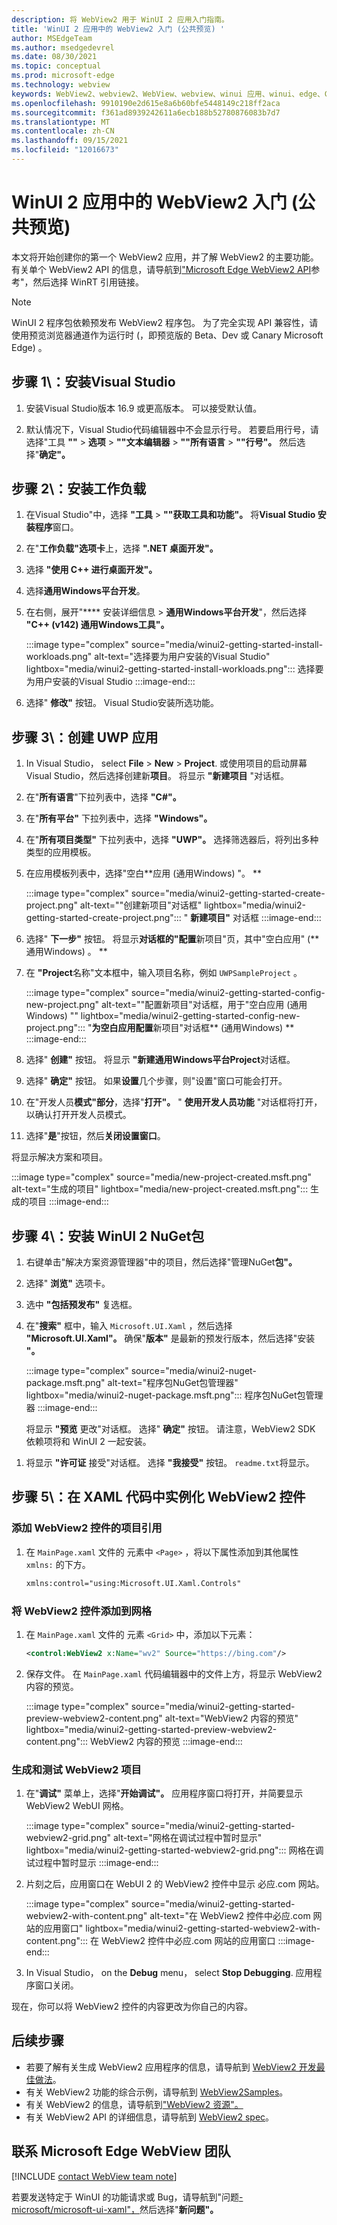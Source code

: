 ```yaml
---
description: 将 WebView2 用于 WinUI 2 应用入门指南。
title: 'WinUI 2 应用中的 WebView2 入门 (公共预览) '
author: MSEdgeTeam
ms.author: msedgedevrel
ms.date: 08/30/2021
ms.topic: conceptual
ms.prod: microsoft-edge
ms.technology: webview
keywords: WebView2、webview2、WebView、webview、winui 应用、winui、edge、CoreWebView2、浏览器控件、edge html、入门、入门、.NET
ms.openlocfilehash: 9910190e2d615e8a6b60bfe5448149c218ff2aca
ms.sourcegitcommit: f361ad8939242611a6ecb188b52780876083b7d7
ms.translationtype: MT
ms.contentlocale: zh-CN
ms.lasthandoff: 09/15/2021
ms.locfileid: "12016673"
---
```

# <a name="get-started-with-webview2-in-winui-2-apps-public-preview"></a>WinUI 2 应用中的 WebView2 入门 (公共预览) 

本文将开始创建你的第一个 WebView2 应用，并了解 WebView2 的主要功能。 有关单个 WebView2 API 的信息，请导航到["Microsoft Edge WebView2 API](../webview2-api-reference.md)参考"，然后选择 WinRT 引用链接。

> [!NOTE]
> WinUI 2 程序包依赖预发布 WebView2 程序包。  为了完全实现 API 兼容性，请使用预览浏览器通道作为运行时 (，即预览版的 Beta、Dev 或 Canary Microsoft Edge) 。


## <a name="step-1-install-visual-studio"></a>步骤 1\：安装Visual Studio

1.  安装Visual Studio版本 16.9 或更高版本。  可以接受默认值。

1.  默认情况下，Visual Studio代码编辑器中不会显示行号。  若要启用行号，请选择"工具 **""**  >  **选项**  >  **""文本编辑器**  >  **""所有语言**  >  **""行号"。**  然后选择"**确定"。**


## <a name="step-2-install-workloads"></a>步骤 2\：安装工作负载

1.  在Visual Studio"中，选择 **"工具**  >  **""获取工具和功能"。**  将**Visual Studio 安装程序**窗口。

1.  在"**工作负载"选项卡**上，选择 **".NET 桌面开发"。**

1.  选择 **"使用 C++ 进行桌面开发"。**

1.  选择**通用Windows平台开发**。  

1. 在右侧，展开"**** 安装详细信息  >  **通用Windows平台开发**"，然后选择 **"C++ (v142) 通用Windows工具"。**

    :::image type="complex" source="media/winui2-getting-started-install-workloads.png" alt-text="选择要为用户安装的Visual Studio" lightbox="media/winui2-getting-started-install-workloads.png":::
       选择要为用户安装的Visual Studio :::image-end:::

1.  选择" **修改"** 按钮。  Visual Studio安装所选功能。


## <a name="step-3-create-a-uwp-app"></a>步骤 3\：创建 UWP 应用

1.  In Visual Studio， select **File**  >  **New**  >  **Project**.  或使用项目的启动屏幕Visual Studio，然后选择创建新**项目**。  将显示 **"新建项目** "对话框。  

1.  在"**所有语言**"下拉列表中，选择 **"C#"。**

1.  在"**所有平台"** 下拉列表中，选择 **"Windows"。**

1.  在"**所有项目类型"** 下拉列表中，选择 **"UWP"。**  选择筛选器后，将列出多种类型的应用模板。

1.  在应用模板列表中，选择"空白**应用 (通用Windows) "。 **

    :::image type="complex" source="media/winui2-getting-started-create-project.png" alt-text="&quot;创建新项目&quot;对话框" lightbox="media/winui2-getting-started-create-project.png":::
       " **新建项目"** 对话框
    :::image-end:::

1.  选择" **下一步"** 按钮。  将显示**对话框的"配置**新项目"页，其中"空白应用" (**通用Windows) 。 **

1.  在 **"Project**名称"文本框中，输入项目名称，例如 `UWPSampleProject` 。

    :::image type="complex" source="media/winui2-getting-started-config-new-project.png" alt-text="&quot;配置新项目&quot;对话框，用于&quot;空白应用 (通用Windows) &quot;" lightbox="media/winui2-getting-started-config-new-project.png":::
       "**为空白应用配置**新项目"对话框** (通用Windows) **
    :::image-end:::

1.  选择" **创建"** 按钮。  将显示 **"新建通用Windows平台Project**对话框。

1.  选择" **确定"** 按钮。  如果**设置**几个步骤，则"设置"窗口可能会打开。

1.  在"开发人员**模式"部分**，选择"**打开"。**  " **使用开发人员功能** "对话框将打开，以确认打开开发人员模式。

1.  选择"**是**"按钮，然后**关闭设置窗口**。

将显示解决方案和项目。

:::image type="complex" source="media/new-project-created.msft.png" alt-text="生成的项目" lightbox="media/new-project-created.msft.png":::
    生成的项目
:::image-end:::


## <a name="step-4-install-the-winui-2-nuget-package"></a>步骤 4\：安装 WinUI 2 NuGet包

1.  右键单击"解决方案资源管理器"中的项目，然后选择"管理NuGet**包"。**

1.  选择" **浏览"** 选项卡。 

1.  选中 **"包括预发布"** 复选框。

1.  在"**搜索"** 框中，输入 `Microsoft.UI.Xaml` ，然后选择 **"Microsoft.UI.Xaml"。**  确保"**版本"** 是最新的预发行版本，然后选择"安装 **"。**

    :::image type="complex" source="media/winui2-nuget-package.msft.png" alt-text="程序包NuGet包管理器" lightbox="media/winui2-nuget-package.msft.png":::
       程序包NuGet包管理器
    :::image-end:::

    将显示 **"预览** 更改"对话框。  选择" **确定"** 按钮。  请注意，WebView2 SDK 依赖项将和 WinUI 2 一起安装。

<!-- "Microsoft.UI.Xaml" here is equiv to WinUI 2; same team -->

1.  将显示 **"许可证** 接受"对话框。  选择 **"我接受"** 按钮。  `readme.txt`将显示。

<!-- note: install halted after only WinUI 2 component, it didn't seem to install WebView2 even though that was the 2nd item listed.  assume that's ok now on my machine. -->


## <a name="step-5-instantiate-the-webview2-control-in-xaml-code"></a>步骤 5\：在 XAML 代码中实例化 WebView2 控件

### <a name="add-the-project-reference-for-the-webview2-control"></a>添加 WebView2 控件的项目引用 

1.  在 `MainPage.xaml` 文件的 元素中 `<Page>` ，将以下属性添加到其他属性 `xmlns:` 的下方。

    ```xml
    xmlns:control="using:Microsoft.UI.Xaml.Controls" 
    ```

### <a name="add-the-webview2-control-to-the-grid"></a>将 WebView2 控件添加到网格

1.  在 `MainPage.xaml` 文件的 元素 `<Grid>` 中，添加以下元素：

    ```xml
    <control:WebView2 x:Name="wv2" Source="https://bing.com"/>
    ```

1.  保存文件。  在 `MainPage.xaml` 代码编辑器中的文件上方，将显示 WebView2 内容的预览。

    :::image type="complex" source="media/winui2-getting-started-preview-webview2-content.png" alt-text="WebView2 内容的预览" lightbox="media/winui2-getting-started-preview-webview2-content.png":::
       WebView2 内容的预览
    :::image-end:::

### <a name="build-and-test-the-webview2-project"></a>生成和测试 WebView2 项目

1.  在"**调试"** 菜单上，选择"**开始调试"。**  应用程序窗口将打开，并简要显示 WebView2 WebUI 网格。

    :::image type="complex" source="media/winui2-getting-started-webview2-grid.png" alt-text="网格在调试过程中暂时显示" lightbox="media/winui2-getting-started-webview2-grid.png":::
       网格在调试过程中暂时显示
    :::image-end:::

1.  片刻之后，应用窗口在 WebUI 2 的 WebView2 控件中显示 必应.com 网站。

    :::image type="complex" source="media/winui2-getting-started-webview2-with-content.png" alt-text="在 WebView2 控件中必应.com 网站的应用窗口" lightbox="media/winui2-getting-started-webview2-with-content.png":::
       在 WebView2 控件中必应.com 网站的应用窗口
    :::image-end:::

1.  In Visual Studio， on the **Debug** menu， select **Stop Debugging**.  应用程序窗口关闭。

现在，你可以将 WebView2 控件的内容更改为你自己的内容。


## <a name="next-steps"></a>后续步骤  

*   若要了解有关生成 WebView2 应用程序的信息，请导航到 [WebView2 开发最佳做法][WV2BestPractices]。  
*   有关 WebView2 功能的综合示例，请导航到 [WebView2Samples][GithubMicrosoftedgeWebview2samplesMain]。  
*   有关 WebView2 的信息，请导航到["WebView2 资源"。][Webview2IndexNextSteps]  
*   有关 WebView2 API 的详细信息，请导航到 [WebView2 spec][GithubMicrosoftMicrosoftUiXamlSpecsWebview2]。  

    
## <a name="getting-in-touch-with-the-microsoft-edge-webview-team"></a>联系 Microsoft Edge WebView 团队  

[!INCLUDE [contact WebView team note](../includes/contact-webview-team-note.md)]  

若要发送特定于 WinUI 的功能请求或 Bug，请导航到"问题[- microsoft/microsoft-ui-xaml"，][GithubMicrosoftMicrosoftUiXamlIssues]然后选择"**新问题"。**  

<!-- links -->  
[WV2BestPractices]: ../concepts/developer-guide.md "WebView2 开发最佳实践|Microsoft Docs"  
[Webview2IndexNextSteps]: ../index.md#next-steps "下一步 - Microsoft Edge WebView2 |Microsoft Docs"  
<!-- external links -->
[GithubMicrosoftMicrosoftUiXamlIssues]: https://github.com/microsoft/microsoft-ui-xaml/issues "问题 - microsoft/microsoft-ui-xaml |GitHub"  
[GithubMicrosoftMicrosoftUiXamlSpecsWebview2]: https://github.com/microsoft/microsoft-ui-xaml-specs/blob/master/active/WebView2/WebView2_spec.md "WebView2 规范 - microsoft/microsoft-ui-xaml-specs |GitHub"  
[GithubMicrosoftedgeWebview2samplesMain]: https://github.com/MicrosoftEdge/WebView2Samples "WebView2 示例 - MicrosoftEdge/WebView2Samples | GitHub"  
